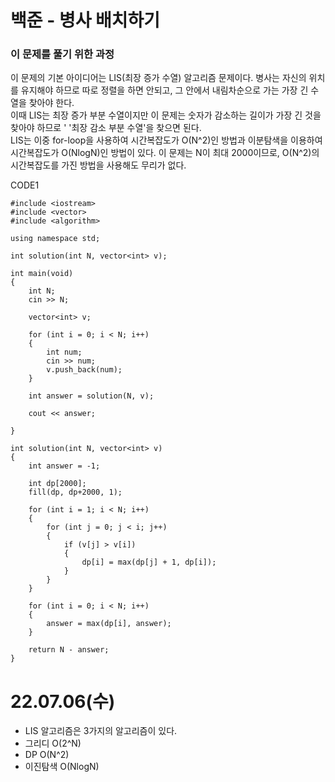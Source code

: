 #  백준 - 병사 배치하기

### 이 문제를 풀기 위한 과정
이 문제의 기본 아이디어는 LIS(최장 증가 수열) 알고리즘 문제이다. 
병사는 자신의 위치를 유지해야 하므로 따로 정렬을 하면 안되고, 그 안에서 내림차순으로 가는 가장 긴 수열을 찾아야 한다.  
이때 LIS는 최장 증가 부분 수열이지만 이 문제는 숫자가 감소하는 길이가 가장 긴 것을 찾아야 하므로 ' 
'최장 감소 부분 수열'을 찾으면 된다.  
LIS는 이중 for-loop을 사용하여 시간복잡도가 O(N^2)인 방법과 이분탐색을 이용하여 시간복잡도가 O(NlogN)인 방법이 있다. 이 문제는 N이 최대 2000이므로, O(N^2)의 시간복잡도를 가진 방법을 사용해도 무리가 없다.

CODE1

    #include <iostream>
    #include <vector>
    #include <algorithm>

    using namespace std;

    int solution(int N, vector<int> v);

    int main(void)
    {
        int N;
        cin >> N;

        vector<int> v;

        for (int i = 0; i < N; i++)
        {
            int num;
            cin >> num;
            v.push_back(num);
        }

        int answer = solution(N, v);

        cout << answer;

    }

    int solution(int N, vector<int> v)
    {
        int answer = -1;

        int dp[2000];
        fill(dp, dp+2000, 1);

        for (int i = 1; i < N; i++)
        {
            for (int j = 0; j < i; j++)
            {
                if (v[j] > v[i])
                {
                    dp[i] = max(dp[j] + 1, dp[i]);
                }
            }
        }

        for (int i = 0; i < N; i++)
        {
            answer = max(dp[i], answer);
        }

        return N - answer;
    }

# 22.07.06(수)
* LIS 알고리즘은 3가지의 알고리즘이 있다.
* 그리디 O(2^N)
* DP O(N^2)
* 이진탐색 O(NlogN)